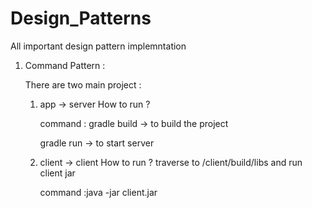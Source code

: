 # Design_Patterns
All important design pattern implemntation

1) Command Pattern :

    There are two main project :
    1) app -> server
        How to run ?

        command : gradle build -> to build the project

        gradle run -> to start server

    2) client -> client
        How to run ?
        traverse to /client/build/libs and run client jar

        command :java -jar client.jar


